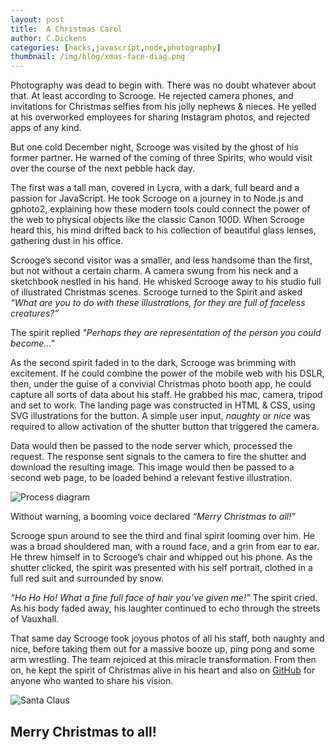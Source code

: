 ```yaml
---
layout: post
title:  A Christmas Carol
author: C.Dickens
categories: [hacks,javascript,node,photography]
thumbnail: /img/blog/xmas-face-diag.png
---
```

Photography was dead to begin with. There was no doubt whatever about that. At least according to Scrooge. He rejected camera phones, and invitations for Christmas selfies from his jolly nephews & nieces. He yelled at his overworked employees for sharing Instagram photos, and rejected apps of any kind. 

But one cold December night, Scrooge was visited by the ghost of his former partner. He warned of the coming of three Spirits, who would visit over the course of the next pebble hack day.

The first was a tall man, covered in Lycra, with a dark, full beard and a passion for JavaScript. He took Scrooge on a journey in to Node.js and gphoto2, explaining how these modern tools could connect the power of the web to physical objects like the classic Canon 100D. When Scrooge heard this, his mind drifted back to his collection of beautiful glass lenses, gathering dust in his office.

Scrooge’s second visitor was a smaller, and less handsome than the first, but not without a certain charm. A camera swung from his neck and a sketchbook nestled in his hand. He whisked Scrooge away to his studio full of illustrated Christmas scenes. Scrooge turned to the Spirit and asked _“What are you to do with these illustrations, for they are full of faceless creatures?”_

The spirit replied _"Perhaps they are representation of the person you could become..."_

As the second spirit faded in to the dark, Scrooge was brimming with excitement. If he could combine the power of the mobile web with his DSLR, then, under the guise of a convivial Christmas photo booth app, he could capture all sorts of data about his staff. He grabbed his mac, camera, tripod and set to work. The landing page was constructed in HTML & CSS, using SVG illustrations for the button. A simple user input, _naughty_ or _nice_ was required to allow activation of the shutter button that triggered the camera.

Data would then be passed to the node server which, processed the request. The response sent signals to the camera to fire the shutter and download the resulting image. This image would then be passed to a second web page, to be loaded behind a relevant festive illustration.

![Process diagram](/img/blog/xmas-face-diag.png)

Without warning, a booming voice declared _“Merry Christmas to all!”_ 

Scrooge spun around to see the third and final spirit looming over him. He was a broad shouldered man, with a round face, and a grin from ear to ear. He threw himself in to Scrooge’s chair and whipped out his phone. As the shutter clicked, the spirit was presented with his self portrait, clothed in a full red suit and surrounded by snow.

_“Ho Ho Ho! What a fine full face of hair you’ve given me!”_ The spirit cried. As his body faded away, his laughter continued to echo through the streets of Vauxhall.

That same day Scrooge took joyous photos of all his staff, both naughty and nice, before taking them out for a massive booze up, ping pong and some arm wrestling. The team rejoiced at this miracle transformation. From then on, he kept the spirit of Christmas alive in his heart and also on [GitHub](https://github.com/pebblecode/xmas-on-your-face) for anyone who wanted to share his vision.

![Santa Claus](/img/blog/xmas-face-photo.png)

## Merry Christmas to all!

